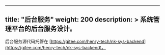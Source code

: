 
---
title: "后台服务"
weight: 200
description: >
  系统管理平台的后台服务设计。
---

后台服务源代码托管在 [https://gitee.com/henry-tech/nk-sys-backend](https://gitee.com/henry-tech/nk-sys-backend)。
